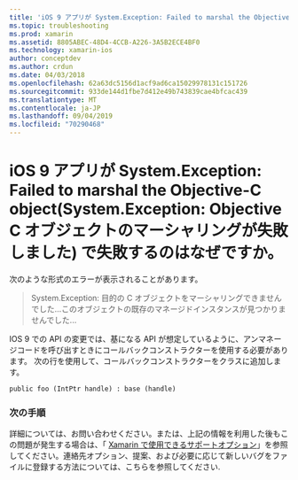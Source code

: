 ```yaml
---
title: 'iOS 9 アプリが System.Exception: Failed to marshal the Objective-C object(System.Exception: Objective C オブジェクトのマーシャリングが失敗しました) で失敗するのはなぜですか。'
ms.topic: troubleshooting
ms.prod: xamarin
ms.assetid: 8805ABEC-48D4-4CCB-A226-3A5B2ECE4BF0
ms.technology: xamarin-ios
author: conceptdev
ms.author: crdun
ms.date: 04/03/2018
ms.openlocfilehash: 62a63dc5156d1acf9ad6ca15029978131c151726
ms.sourcegitcommit: 933de144d1fbe7d412e49b743839cae4bfcac439
ms.translationtype: MT
ms.contentlocale: ja-JP
ms.lasthandoff: 09/04/2019
ms.locfileid: "70290468"
---
```

# <a name="why-does-my-ios-9-app-fail-with-systemexception-failed-to-marshal-the-objective-c-object"></a>iOS 9 アプリが System.Exception: Failed to marshal the Objective-C object(System.Exception: Objective C オブジェクトのマーシャリングが失敗しました) で失敗するのはなぜですか。

次のような形式のエラーが表示されることがあります。

> System.Exception: 目的の C オブジェクトをマーシャリングできませんでした...このオブジェクトの既存のマネージドインスタンスが見つかりませんでした...

IOS 9 での API の変更では、基になる API が想定しているように、アンマネージコードを呼び出すときにコールバックコンストラクターを使用する必要があります。 次の行を使用して、コールバックコンストラクターをクラスに追加します。 

`public foo (IntPtr handle) : base (handle)` 

### <a name="next-steps"></a>次の手順

詳細については、お問い合わせください。または、上記の情報を利用した後もこの問題が発生する場合は、「 [Xamarin で使用できるサポートオプション](~/cross-platform/troubleshooting/support-options.md)」を参照してください。連絡先オプション、提案、および必要に応じて新しいバグをファイルに登録する方法については、こちらを参照してください. 
